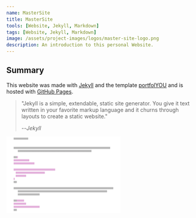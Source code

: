 ```yaml
---
name: MasterSite
title: MasterSite
tools: [Website, Jekyll, Markdown]
tags: [Website, Jekyll, Markdown]
image: /assets/project-images/logos/master-site-logo.png
description: An introduction to this personal Website.
---
```


## Summary

This website was made with [Jekyll](https://jekyllrb.com) and the template [portfolYOU](https://github.com/YoussefRaafatNasry/portfolYOU) and is hosted with [GitHub Pages](https://pages.github.com).

> "Jekyll is a simple, extendable, static site generator. You give it text written in your favorite markup language and it churns through layouts to create a static website."
>
> --<cite>Jekyll</cite>


<img src="/assets/project-images/logos/master-site-logo.png" alt="Exashare" width="300"/>

